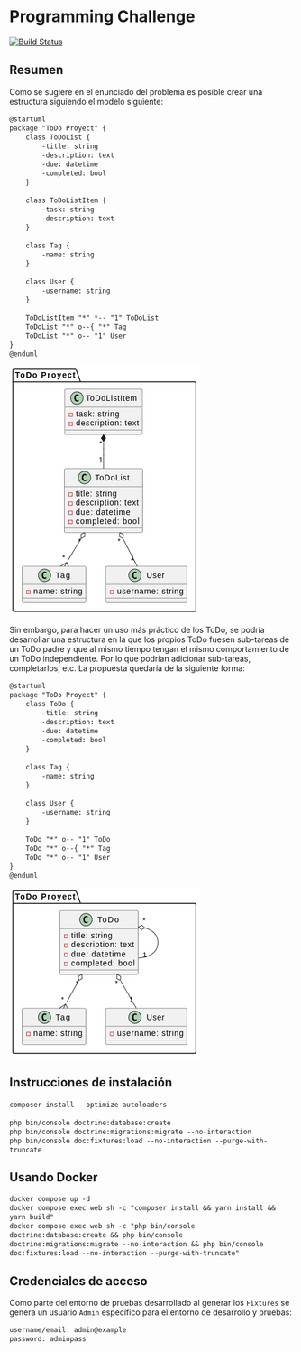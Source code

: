 # Programming Challenge

[![Build Status](https://app.travis-ci.com/dundivet/refactored-challenge.svg?branch=main)](https://app.travis-ci.com/dundivet/refactored-challenge)

## Resumen

Como se sugiere en el enunciado del problema es posible crear una estructura siguiendo el modelo siguiente:

```plantuml
@startuml
package "ToDo Proyect" {
    class ToDoList {
        -title: string
        -description: text
        -due: datetime
        -completed: bool
    }

    class ToDoListItem {
        -task: string
        -description: text
    }

    class Tag {
        -name: string
    }

    class User {
        -username: string
    }

    ToDoListItem "*" *-- "1" ToDoList
    ToDoList "*" o--{ "*" Tag
    ToDoList "*" o-- "1" User
}
@enduml
```

![class model](./doc/imgs/class-model.png)

Sin embargo, para hacer un uso más práctico de los ToDo, se podría desarrollar una estructura en la que los propios ToDo fuesen sub-tareas de un ToDo padre y que al mismo tiempo tengan el mismo comportamiento de un ToDo independiente. Por lo que podrían adicionar sub-tareas, completarlos, etc. La propuesta quedaría de la siguiente forma:

```plantuml
@startuml
package "ToDo Proyect" {
    class ToDo {
        -title: string
        -description: text
        -due: datetime
        -completed: bool
    }

    class Tag {
        -name: string
    }

    class User {
        -username: string
    }

    ToDo "*" o-- "1" ToDo
    ToDo "*" o--{ "*" Tag
    ToDo "*" o-- "1" User
}
@enduml
```

![class model](./doc/imgs/class-model-refactored.png)

## Instrucciones de instalación

```shell
composer install --optimize-autoloaders

php bin/console doctrine:database:create
php bin/console doctrine:migrations:migrate --no-interaction
php bin/console doc:fixtures:load --no-interaction --purge-with-truncate
```

## Usando Docker

```shell
docker compose up -d
docker compose exec web sh -c "composer install && yarn install && yarn build"
docker compose exec web sh -c "php bin/console doctrine:database:create && php bin/console doctrine:migrations:migrate --no-interaction && php bin/console doc:fixtures:load --no-interaction --purge-with-truncate"
```

## Credenciales de acceso

Como parte del entorno de pruebas desarrollado al generar los `Fixtures` se genera un usuario `Admin` específico para el entorno de desarrollo y pruebas:

```
username/email: admin@example
password: adminpass
```
